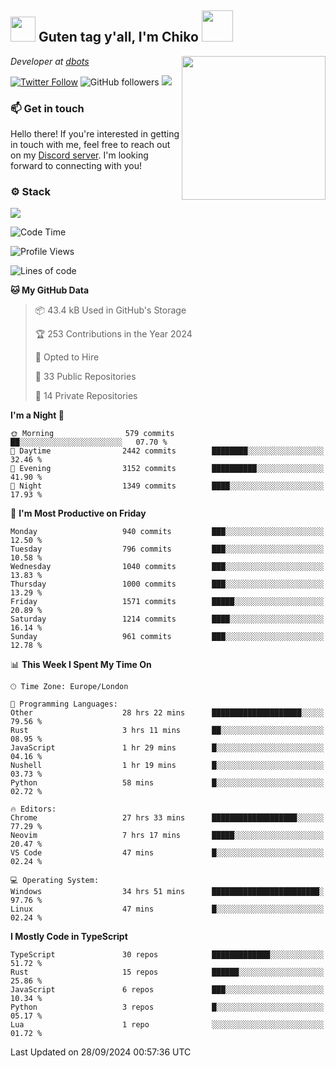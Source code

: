 <h2><img src="https://cdn.discordapp.com/emojis/1100181376730402906.gif?quality=lossless" width="40"> Guten tag y'all, I'm Chiko <img src="https://a.ppy.sh/15907233" width="50"></h2>
<a href="https://cataas.com"><img align='right' src="https://cataas.com/cat" width="230"></a>
<p><em>Developer at <a href="https://github.com/dbotsfun">dbots</a></em></p>

[![Twitter Follow](https://img.shields.io/twitter/follow/chikoxq?label=Follow)](https://twitter.com/intent/follow?screen_name=chikoxq)
![GitHub followers](https://img.shields.io/github/followers/chikof?label=Follow&style=social)
![](https://komarev.com/ghpvc/?username=chikof&color=blue)

### 📫 Get in touch
Hello there! If you're interested in getting in touch with me, feel free to reach out on my [Discord server](https://discord.gg/sejc7TnX6N). I'm looking forward to connecting with you!

### ⚙️ Stack
[![](https://skillicons.dev/icons?i=git,kubernetes,docker,js,ts,cloudflare,css,deno,express,graphql,html,mongodb,nestjs,py,react,apollo,bash,java,lua,nextjs,netlify,nodejs,ps,powershell,rust,neovim,tauri,sentry,postgres,tailwind,prisma,actix,workers)](https://skillicons.dev)

<!--START_SECTION:waka-->
![Code Time](http://img.shields.io/badge/Code%20Time-1%2C875%20hrs%2018%20mins-blue)

![Profile Views](http://img.shields.io/badge/Profile%20Views-0-blue)

![Lines of code](https://img.shields.io/badge/From%20Hello%20World%20I%27ve%20Written-6.5%20million%20lines%20of%20code-blue)

**🐱 My GitHub Data** 

> 📦 43.4 kB Used in GitHub's Storage 
 > 
> 🏆 253 Contributions in the Year 2024
 > 
> 💼 Opted to Hire
 > 
> 📜 33 Public Repositories 
 > 
> 🔑 14 Private Repositories 
 > 
**I'm a Night 🦉** 

```text
🌞 Morning                579 commits         ██░░░░░░░░░░░░░░░░░░░░░░░   07.70 % 
🌆 Daytime                2442 commits        ████████░░░░░░░░░░░░░░░░░   32.46 % 
🌃 Evening                3152 commits        ██████████░░░░░░░░░░░░░░░   41.90 % 
🌙 Night                  1349 commits        ████░░░░░░░░░░░░░░░░░░░░░   17.93 % 
```
📅 **I'm Most Productive on Friday** 

```text
Monday                   940 commits         ███░░░░░░░░░░░░░░░░░░░░░░   12.50 % 
Tuesday                  796 commits         ███░░░░░░░░░░░░░░░░░░░░░░   10.58 % 
Wednesday                1040 commits        ███░░░░░░░░░░░░░░░░░░░░░░   13.83 % 
Thursday                 1000 commits        ███░░░░░░░░░░░░░░░░░░░░░░   13.29 % 
Friday                   1571 commits        █████░░░░░░░░░░░░░░░░░░░░   20.89 % 
Saturday                 1214 commits        ████░░░░░░░░░░░░░░░░░░░░░   16.14 % 
Sunday                   961 commits         ███░░░░░░░░░░░░░░░░░░░░░░   12.78 % 
```


📊 **This Week I Spent My Time On** 

```text
🕑︎ Time Zone: Europe/London

💬 Programming Languages: 
Other                    28 hrs 22 mins      ████████████████████░░░░░   79.56 % 
Rust                     3 hrs 11 mins       ██░░░░░░░░░░░░░░░░░░░░░░░   08.95 % 
JavaScript               1 hr 29 mins        █░░░░░░░░░░░░░░░░░░░░░░░░   04.16 % 
Nushell                  1 hr 19 mins        █░░░░░░░░░░░░░░░░░░░░░░░░   03.73 % 
Python                   58 mins             █░░░░░░░░░░░░░░░░░░░░░░░░   02.72 % 

🔥 Editors: 
Chrome                   27 hrs 33 mins      ███████████████████░░░░░░   77.29 % 
Neovim                   7 hrs 17 mins       █████░░░░░░░░░░░░░░░░░░░░   20.47 % 
VS Code                  47 mins             █░░░░░░░░░░░░░░░░░░░░░░░░   02.24 % 

💻 Operating System: 
Windows                  34 hrs 51 mins      ████████████████████████░   97.76 % 
Linux                    47 mins             █░░░░░░░░░░░░░░░░░░░░░░░░   02.24 % 
```

**I Mostly Code in TypeScript** 

```text
TypeScript               30 repos            █████████████░░░░░░░░░░░░   51.72 % 
Rust                     15 repos            ██████░░░░░░░░░░░░░░░░░░░   25.86 % 
JavaScript               6 repos             ███░░░░░░░░░░░░░░░░░░░░░░   10.34 % 
Python                   3 repos             █░░░░░░░░░░░░░░░░░░░░░░░░   05.17 % 
Lua                      1 repo              ░░░░░░░░░░░░░░░░░░░░░░░░░   01.72 % 
```




 Last Updated on 28/09/2024 00:57:36 UTC
<!--END_SECTION:waka-->


<!--
<p align="center">
     <a href="https://discord.gg/HhybNhchcC"><img src="https://invidget.switchblade.xyz/sejc7TnX6N" align="center" ><a>
</p> 
-->

